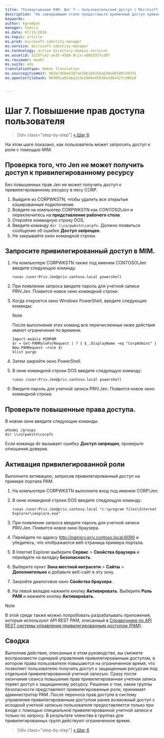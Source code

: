 ```yaml
---
title: "Развертывание PAM. Шаг 7 — пользовательский доступ | Microsoft Identity Manager"
description: "На завершающем этапе предоставьте временный доступ привилегированному пользователю, чтобы продемонстрировать успешное развертывание Privileged Access Management."
keywords: 
author: kgremban
manager: femila
ms.date: 07/15/2016
ms.topic: article
ms.prod: microsoft-identity-manager
ms.service: microsoft-identity-manager
ms.technology: active-directory-domain-services
ms.assetid: 5325fce2-ae35-45b0-9c1a-ad8b592fcd07
ms.reviewer: mwahl
ms.suite: ems
translationtype: Human Translation
ms.sourcegitcommit: 9b5b7460e6307ab38b1b9356a638eb0200fd97d1
ms.openlocfilehash: 009091a65dba31de2066e45930e438442fcd89a0


---
```


# Шаг 7. Повышение прав доступа пользователя

>[!div class="step-by-step"]
[« Шаг 6 ](step-6-transition-group-to-pam.md)


На этом шаге показано, как пользователь может запросить доступ к роли с помощью MIM.

## Проверка того, что Jen не может получить доступ к привилегированному ресурсу
Без повышенных прав Jen не может получить доступ к привилегированному ресурсу в лесу CORP.

1. Выйдите из CORPWKSTN, чтобы удалить все открытые кэшированные подключения.
2. Войдите на компьютер CORPWKSTN как *CONTOSO\Jen* и переключитесь на **представление рабочего стола**.
3. Откройте командную строку DOS.
4. Введите команду `dir \\corpwkstn\corpfs`. Должно появиться сообщение об ошибке **Доступ запрещен**.
5. Не закрывайте окно командной строки.

## Запросите привилегированный доступ в MIM.
1. На компьютере CORPWKSTN также под именем CONTOSO\Jen введите следующую команду.

    ```
    runas /user:Priv.Jen@priv.contoso.local powershell
    ```

2. При появлении запроса введите пароль для учетной записи PRIV.Jen. Появится новое окно командной строки.
3. Когда откроется окно Windows PowerShell, введите следующие команды:

    > [!NOTE]
    > После выполнения этих команд все перечисленные ниже действия имеют ограничения по времени.

    ```
    Import-module MIMPAM
    $r = Get-PAMRoleForRequest | ? { $_.DisplayName –eq "CorpAdmins" }
    New-PAMRequest –role $r
    klist purge
    ```

4. Затем закройте окно PowerShell.
5. В окне командной строки DOS введите следующую команду:

    ```
    runas /user:Priv.Jen@priv.contoso.local powershell
    ```

6. Введите пароль для учетной записи PRIV.Jen. Появится новое окно командной строки.

## Проверьте повышенные права доступа.
В новом окне введите следующие команды.

```
whoami /groups
dir \\corpwkstn\corpfs
```

Если команда dir вызывает ошибку **Доступ запрещен**, проверьте отношения доверия.

## Активация привилегированной роли
Выполните активацию, запросив привилегированный доступ на примере портала PAM.

1. На компьютере CORPWKSTN выполните вход под именем CORP\Jen.
2. В окне командной строки DOS введите следующую команду:

    ```
    runas /user:Priv.Jen@priv.contoso.local "c:\program files\Internet Explorer\iexplore.exe"
    ```

3. При появлении запроса введите пароль для учетной записи PRIV.Jen. Появится новое окно браузера.
4. Перейдите по адресу http://pamsrv.priv.contoso.local:8090 и убедитесь, что отображается веб-страница примера портала.
5. В Internet Explorer выберите **Сервис** > **Свойства браузера** и перейдите на вкладку **Безопасность**.
6. Выберите пункт **Зона местной интрасети** > **Сайты** > **Дополнительно** и добавьте веб-сайт в эту зону.
7. Закройте диалоговое окно **Свойства браузера** .
8. На левой вкладке нажмите кнопку **Активировать**. Выберите **Роль PAM** и нажмите кнопку **Активировать**.

> [!Note]
> В этой среде также можно попробовать разрабатывать приложения, которые используют API REST PAM, описанный в [Справочнике по API REST системы управления привилегированным доступом (PAM)](/microsoft-identity-manager/reference/privileged-access-management-rest-api-reference).

## Сводка
Выполнив действия, описанные в этом руководстве, вы сможете воспроизвести сценарий управления привилегированным доступом, в котором права пользователя повышаются на ограниченное время, что позволяет пользователю получить доступ к защищенным ресурсам под отдельной привилегированной учетной записью. Сразу после окончания сеанса повышение прав привилегированная учетная запись теряет доступ к защищенному ресурсу. Решение о том, какие группы безопасности представляют привилегированные роли, принимает администратор PAM. После переноса прав доступа в систему управления привилегированным доступом ранее возможный доступ с исходной учетной записью пользователя предоставляется только при входе с помощью специальной привилегированной учетной записи и только по запросу. В результате членства в группах для привилегированных групп действуют ограниченное время.

>[!div class="step-by-step"]
[« Шаг 6 ](step-6-transition-group-to-pam.md)



<!--HONumber=Jul16_HO4-->


